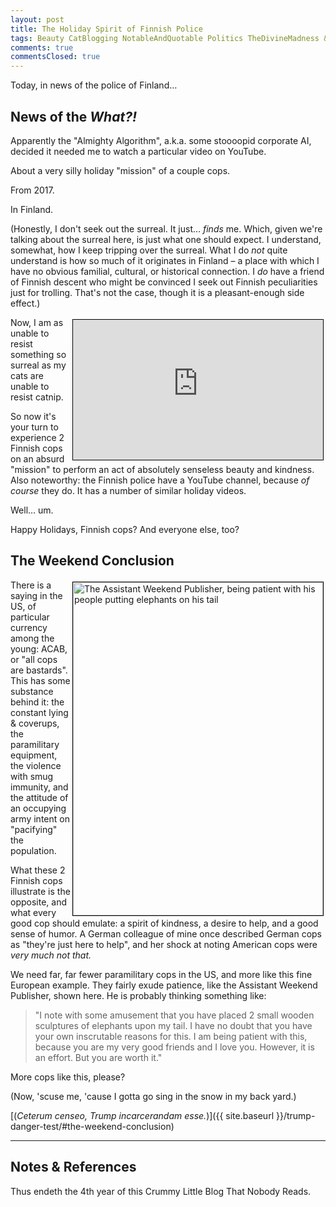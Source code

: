 ```yaml
---
layout: post
title: The Holiday Spirit of Finnish Police
tags: Beauty CatBlogging NotableAndQuotable Politics TheDivineMadness &Gammad;&Tau;&Phi;
comments: true
commentsClosed: true
---
```


Today, in news of the police of Finland&hellip;  


## News of the _What?!_  

Apparently the "Almighty Algorithm", a.k.a. some stoooopid corporate AI, decided it needed
me to watch a particular video on YouTube.  

About a very silly holiday "mission" of a couple cops.

From 2017.  

In Finland.  

(Honestly, I don't seek out the surreal.  It just&hellip; _finds_ me.  Which, given we're
talking about the surreal here, is just what one should expect.  I understand, somewhat, how I
keep tripping over the surreal.  What I do _not_ quite understand is how so much of it
originates in Finland &ndash; a place with which I have no obvious familial, cultural, or
historical connection.  I _do_ have a friend of Finnish descent who might be convinced I
seek out Finnish peculiarities just for trolling.  That's not the case, though it is a
pleasant-enough side effect.)  

<iframe width="400" height="224" src="https://www.youtube.com/embed/UZJ-t1SB4zA?si=I0sZoO2f-kLeLL9N" allow="accelerometer; encrypted-media; gyroscope; picture-in-picture" allowfullscreen style="float: right; margin: 3px 3px 3px 3px; border: 1px solid #000000;"></iframe>
Now, I am as unable to resist something so surreal as my cats are unable to resist
catnip.  

So now it's your turn to experience 2 Finnish cops on an absurd "mission" to perform an
act of absolutely senseless beauty and kindness.  Also noteworthy: the Finnish police have
a YouTube channel, because _of course_ they do.  It has a number of similar holiday videos.

Well&hellip; um.  

Happy Holidays, Finnish cops?  And everyone else, too?  


## The Weekend Conclusion  

<a href="{{ site.baseurl }}/images/2024-12-31-finnish-acanb-assistant-oatient-with-elephants.jpg"><img src="{{ site.baseurl }}/images/2024-12-31-finnish-acanb-assistant-oatient-with-elephants-thumb.jpg" width="400" height="533" alt="The Assistant Weekend Publisher, being patient with his people putting elephants on his tail" title="The Assistant Weekend Publisher, being patient with his people putting elephants on his tail" style="float: right; margin: 3px 3px 3px 3px; border: 1px solid #000000;"></a>
There is a saying in the US, of particular currency among the young: ACAB, or "all cops
are bastards".  This has some substance behind it: the constant lying &amp; coverups, the
paramilitary equipment, the violence with smug immunity, and the attitude of an occupying
army intent on "pacifying" the population.  

What these 2 Finnish cops illustrate is the opposite, and what every good cop should
emulate: a spirit of kindness, a desire to help, and a good sense of humor.  A German
colleague of mine once described German cops as "they're just here to help", and her shock
at noting American cops were _very much not that._  

We need far, far fewer paramilitary cops in the US, and more like this fine European
example.  They fairly exude patience, like the Assistant Weekend Publisher, shown here.
He is probably thinking something like: 

> "I note with some amusement that you have placed 2 small wooden sculptures of elephants
> upon my tail.  I have no doubt that you have your own inscrutable reasons for this.  I
> am being patient with this, because you are my very good friends and I love you.
> However, it is an effort.  But you are worth it."  

More cops like this, please?  

(Now, 'scuse me, 'cause I gotta go sing in the snow in my back yard.)  

[(_Ceterum censeo, Trump incarcerandam esse._)]({{ site.baseurl }}/trump-danger-test/#the-weekend-conclusion)  

---

## Notes &amp; References  

<!--
<sup id="fn1a">[[1]](#fn1)</sup>

<a id="fn1">1</a>: ***, ["***"](***), *** DOI: [***](***). [↩](#fn1a)  

<a href="{{ site.baseurl }}/images/***">
  <img src="{{ site.baseurl }}/images/***" width="400" height="***" alt="***" title="***" style="float: right; margin: 3px 3px 3px 3px; border: 1px solid #000000;">
</a>

<a href="***">
  <img src="{{ site.baseurl }}/images/***" width="550" height="***" alt="***" title="***" style="margin: 3px 3px 3px 3px; border: 1px solid #000000;">
</a>

<iframe width="400" height="224" src="***" allow="accelerometer; encrypted-media; gyroscope; picture-in-picture" allowfullscreen style="float: right; margin: 3px 3px 3px 3px; border: 1px solid #000000;"></iframe>
-->

Thus endeth the 4th year of this Crummy Little Blog That Nobody Reads.  
